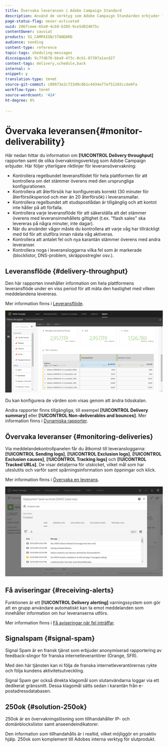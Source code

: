 ```yaml
---
title: Övervaka leveransen i Adobe Campaign Standard
description: Använd de verktyg som Adobe Campaign Standarden erbjuder för att övervaka plattformens leveransbarhet.
page-status-flag: never-activated
uuid: 286fceee-65a9-4cb9-b205-9ce5d024675c
contentOwner: sauviat
products: SG_CAMPAIGN/STANDARD
audience: sending
content-type: reference
topic-tags: sheduling-messages
discoiquuid: 9c7fd670-bba9-4f3c-8cb1-87397a1acd27
context-tags: delivery,schedule,back
internal: n
snippet: y
translation-type: tm+mt
source-git-commit: c89973e2c733d9c0b1c4434e77ef51103ccde0fa
workflow-type: tm+mt
source-wordcount: '424'
ht-degree: 0%

---
```



# Övervaka leveransen{#monitor-deliverability}

Här nedan hittar du information om **[!UICONTROL Delivery throughput]** rapporten samt de olika övervakningsverktyg som Adobe Campaign erbjuder. Här följer ytterligare riktlinjer för leveransövervakning:
* Kontrollera regelbundet leveransflödet för hela plattformen för att kontrollera om det stämmer överens med den ursprungliga konfigurationen.
* Kontrollera att återförsök har konfigurerats korrekt (30 minuter för återförsöksperiod och mer än 20 återförsök) i leveransmallar.
* Kontrollera regelbundet att studspostlådan är tillgänglig och att kontot inte håller på att förfalla.
* Kontrollera varje leveransflöde för att säkerställa att det stämmer överens med leveransinnehållets giltighet (t.ex. &quot;flash sales&quot; ska levereras på några minuter, inte dagar).
* När du använder vågor måste du kontrollera att varje våg har tillräckligt med tid för att slutföra innan nästa våg aktiveras.
* Kontrollera att antalet fel och nya karantän stämmer överens med andra leveranser.
* Kontrollera noga i leveransloggarna vilka fel som är markerade (blocklistor, DNS-problem, skräppostregler osv.).

## Leveransflöde {#delivery-throughput}

Den här rapporten innehåller information om hela plattformens leveransflöde under en viss period för att mäta den hastighet med vilken meddelandena levereras.

Mer information finns i [Leveransflöde](../../reporting/using/delivery-throughput.md).

![](assets/delivery_reports_1.png)

Du kan konfigurera de värden som visas genom att ändra tidsskalan.

Andra rapporter finns tillgängliga, till exempel **[!UICONTROL Delivery summary]** eller **[!UICONTROL Non-deliverables and bounces]**. Mer information finns i [Dynamiska rapporter](../../reporting/using/about-dynamic-reports.md).

## Övervaka leveranser {#monitoring-deliveries}

Via meddelandekontrollpanelen får du åtkomst till leveransloggarna: **[!UICONTROL Sending logs]**, **[!UICONTROL Exclusion logs]**, **[!UICONTROL Exclusion causes]**, **[!UICONTROL Tracking logs]** och **[!UICONTROL Tracked URLs]**. De visar detaljerna för utskicket, vilket mål som har uteslutits och varför samt spårningsinformation som öppningar och klick.

Mer information finns i [Övervaka en leverans](../../sending/using/monitoring-a-delivery.md).

![](assets/sending_delivery1.png)

## Få aviseringar {#receiving-alerts}

Funktionen är ett **[!UICONTROL Delivery alerting]** varningssystem som gör att en grupp användare automatiskt kan ta emot meddelanden som innehåller information om hur leveranserna utförs.

Mer information finns i [Få aviseringar när fel inträffar](../../sending/using/receiving-alerts-when-failures-happen.md).

## Signalspam {#signal-spam}

Signal Spam är en fransk tjänst som erbjuder anonymiserad rapportering av feedback-slingor för franska internetleverantörer (Orange, SFR).

Med den här tjänsten kan ni följa de franska internetleverantörernas rykte och följa kundens aktivitetsutveckling.

Signal Spam ger också direkta klagomål som slutanvändarna loggar via ett dedikerat gränssnitt. Dessa klagomål sätts sedan i karantän från e-postadressdatabasen.

## 250ok {#solution-250ok}

250ok är en övervakningslösning som tillhandahåller IP- och domänblockslistor samt anseendeindikatorer.

Den information som tillhandahålls är i realtid, vilket möjliggör en proaktiv hjälp. 250ok som komplement till Adobes interna verktyg för slutprodukt.
